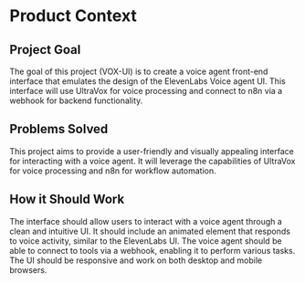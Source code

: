# Product Context

## Project Goal
The goal of this project (VOX-UI) is to create a voice agent front-end interface that emulates the design of the ElevenLabs Voice agent UI. This interface will use UltraVox for voice processing and connect to n8n via a webhook for backend functionality.

## Problems Solved
This project aims to provide a user-friendly and visually appealing interface for interacting with a voice agent. It will leverage the capabilities of UltraVox for voice processing and n8n for workflow automation.

## How it Should Work
The interface should allow users to interact with a voice agent through a clean and intuitive UI. It should include an animated element that responds to voice activity, similar to the ElevenLabs UI. The voice agent should be able to connect to tools via a webhook, enabling it to perform various tasks. The UI should be responsive and work on both desktop and mobile browsers.
